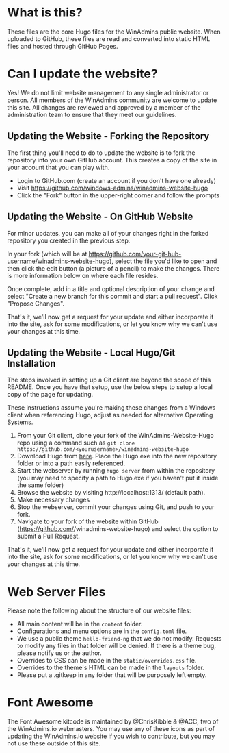 # What is this?

These files are the core Hugo files for the WinAdmins public website.  When uploaded to GitHub, these files are read and converted into static HTML files and hosted through GitHub Pages.

# Can I update the website?

Yes!  We do not limit website management to any single administrator or person.  All members of the WinAdmins community are welcome to update this site.  All changes are reviewed and approved by a member of the administration team to ensure that they meet our guidelines.

## Updating the Website - Forking the Repository

The first thing you'll need to do to update the website is to fork the repository into your own GitHub account.  This creates a copy of the site in your account that you can play with.

- Login to GitHub.com (create an account if you don't have one already)
- Visit https://github.com/windows-admins/winadmins-website-hugo
- Click the "Fork" button in the upper-right corner and follow the prompts

## Updating the Website - On GitHub Website

For minor updates, you can make all of your changes right in the forked repository you created in the previous step.

In your fork (which will be at https://github.com/your-git-hub-username/winadmins-website-hugo), select the file you'd like to open and then click the edit button (a picture of a pencil) to make the changes.  There is more information below on where each file resides.

Once complete, add in a title and optional description of your change and select "Create a new branch for this commit and start a pull request".  Click "Propose Changes".

That's it, we'll now get a request for your update and either incorporate it into the site, ask for some modifications, or let you know why we can't use your changes at this time.

## Updating the Website - Local Hugo/Git Installation

The steps involved in setting up a Git client are beyond the scope of this README.  Once you have that setup, use the below steps to setup a local copy of the page for updating.

These instructions assume you're making these changes from a Windows client when referencing Hugo, adjust as needed for alternative Operating Systems.

1. From your Git client, clone your fork of the WinAdmins-Website-Hugo repo using a command such as `git clone https://github.com/<yourusername>/winadmins-website-hugo`
2. Download Hugo from [here](https://github.com/gohugoio/hugo/releases).  Place the Hugo.exe into the new repository folder or into a path easily referenced.
3. Start the webserver by running `hugo server` from within the repository (you may need to specify a path to Hugo.exe if you haven't put it inside the same folder)
4. Browse the website by visiting http://localhost:1313/ (default path).
5. Make necessary changes
6. Stop the webserver, commit your changes using Git, and push to your fork.
7. Navigate to your fork of the website within GitHub (https://github.com/<yourusername>/winadmins-website-hugo) and select the option to submit a Pull Request.

That's it, we'll now get a request for your update and either incorporate it into the site, ask for some modifications, or let you know why we can't use your changes at this time.

# Web Server Files

Please note the following about the structure of our website files:

- All main content will be in the `content` folder.
- Configurations and menu options are in the `config.toml` file.
- We use a public theme `hello-friend-ng` that we do not modify.  Requests to modify any files in that folder will be denied. If there is a theme bug, please notify us or the author.
- Overrides to CSS can be made in the `static/overrides.css` file.
- Overrides to the theme's HTML can be made in the `layouts` folder.
- Please put a .gitkeep in any folder that will be purposely left empty.

# Font Awesome

The Font Awesome kitcode is maintained by @ChrisKibble & @ACC, two of the WinAdmins.io webmasters.  You may use any of these icons as part of updating the WinAdmins.io website if you wish to contribute, but you may not use these outside of this site.
